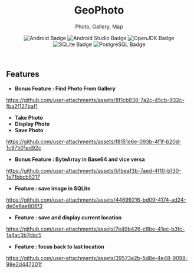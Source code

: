 <h1 align='center'>
  GeoPhoto
</h1>

<p align='center'>
  Photo, Gallery, Map
</p>

<p align='center'>
<img src="https://img.shields.io/badge/Android-3DDC84?style=for-the-badge&logo=android&logoColor=white" alt="Android Badge" />
<img src="https://img.shields.io/badge/Android_Studio-3DDC84?style=for-the-badge&logo=android-studio&logoColor=white" alt="Android Studio Badge" />
<img src="https://img.shields.io/badge/java-%23ED8B00.svg?style=for-the-badge&logo=openjdk&logoColor=white" alt="OpenJDK Badge" />
<img src="https://img.shields.io/badge/Sqlite-003B57?style=for-the-badge&logo=sqlite&logoColor=white" alt="SQLite Badge" />
<img src="https://img.shields.io/badge/PostgreSQL-316192?style=for-the-badge&logo=postgresql&logoColor=white" alt="PostgreSQL Badge" />
</p>
<br />

## Features

- **Bonus Feature : Find Photo From Gallery**

  



https://github.com/user-attachments/assets/8f1cb838-7a2c-45cb-932c-fba2f127baf1





- **Take Photo** 
- **Display Photo** 
- **Save Photo**



https://github.com/user-attachments/assets/f8151e6e-093b-4f1f-b20d-1c97501ed92c


- **Bonus Feature : ByteArray in Base64 and vice versa**




https://github.com/user-attachments/assets/b1beaf3b-7aed-4f10-b130-1e71bbcb5217


- **Feature : save image in SQLite**





https://github.com/user-attachments/assets/44699216-bd09-4174-ad24-de0e6ae806f3


- **Feature : save and display current location**




https://github.com/user-attachments/assets/7e49b426-c8be-41ec-b3fc-1a4ac3b7cbc5





- **Feature : focus back to last location**



https://github.com/user-attachments/assets/39573e2b-5d8e-4e48-9098-99e2d447201f







